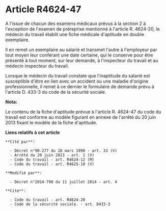 # Article R4624-47

A l'issue de chacun des examens médicaux prévus à la section 2 à l'exception de l'examen de préreprise mentionné à l'article
R. 4624-20, le médecin du travail établit une fiche médicale d'aptitude en double exemplaire. 

Il en remet un exemplaire au salarié et transmet l'autre à l'employeur par tout moyen leur conférant une date certaine, qui
le conserve pour être présenté à tout moment, sur leur demande, à l'inspecteur du travail et au médecin inspecteur du
travail. 

Lorsque le médecin du travail constate que l'inaptitude du salarié est susceptible d'être en lien avec un accident ou une
maladie d'origine professionnelle, il remet à ce dernier le formulaire de demande prévu à l'article D. 433-3 du code de la
sécurité sociale.

**Nota:**

Le contenu de la fiche d'aptitude prévue à l'article R. 4624-47 du code du travail est conforme au modèle figurant en annexe
de l'arrêté du 20 juin 2013 fixant le modèle de la fiche d'aptitude.

**Liens relatifs à cet article**

	**Cité par**:

	  - Décret n°90-277 du 28 mars 1990 - art. 33 (V)
	  - Arrêté du 20 juin 2013 - art. 1 (V)
	  - Code du travail - art. R4624-12 (M)
	  - Code du travail - art. R4625-10 (V)

	**Modifié par**:

	  - Décret n°2014-798 du 11 juillet 2014 - art. 4

	**Cite**:

	  - Code du travail - art. R4624-20
	  - Code de la sécurité sociale. - art. D433-3
